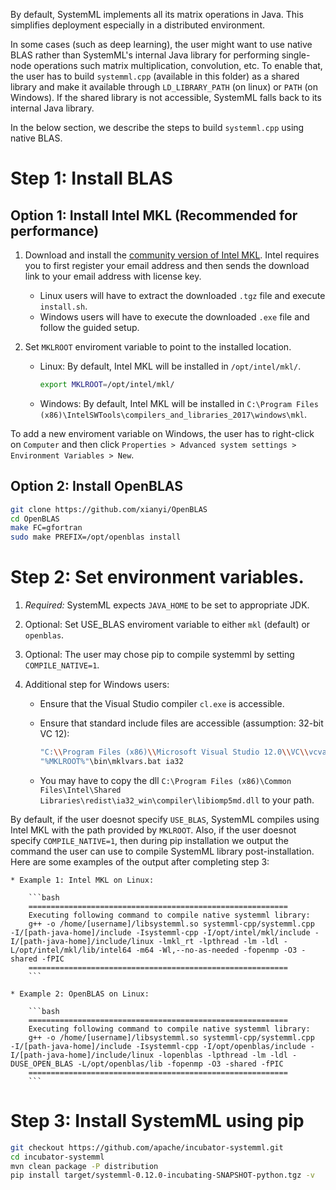 <!--
{% comment %}
Licensed to the Apache Software Foundation (ASF) under one or more
contributor license agreements.  See the NOTICE file distributed with
this work for additional information regarding copyright ownership.
The ASF licenses this file to you under the Apache License, Version 2.0
(the "License"); you may not use this file except in compliance with
the License.  You may obtain a copy of the License at

http://www.apache.org/licenses/LICENSE-2.0

Unless required by applicable law or agreed to in writing, software
distributed under the License is distributed on an "AS IS" BASIS,
WITHOUT WARRANTIES OR CONDITIONS OF ANY KIND, either express or implied.
See the License for the specific language governing permissions and
limitations under the License.
{% endcomment %}
-->


By default, SystemML implements all its matrix operations in Java.
This simplifies deployment especially in a distributed environment.

In some cases (such as deep learning), the user might want to use native BLAS
rather than SystemML's internal Java library for performing single-node
operations such matrix multiplication, convolution, etc.
To enable that, the user has to build `systemml.cpp` (available in this folder)
as a shared library and make it available through `LD_LIBRARY_PATH` (on linux)
or `PATH` (on Windows). If the shared library is not accessible, SystemML
falls back to its internal Java library.

In the below section, we describe the steps to build `systemml.cpp` using native BLAS.

# Step 1: Install BLAS

## Option 1: Install Intel MKL (Recommended for performance)

1. Download and install the [community version of Intel MKL](https://software.intel.com/sites/campaigns/nest/).
Intel requires you to first register your email address and then sends the download link to your email address
with license key.

	* Linux users will have to extract the downloaded `.tgz` file and execute `install.sh`.
	* Windows users will have to execute the downloaded `.exe` file and follow the guided setup.

2. Set `MKLROOT` enviroment variable to point to the installed location.

	* Linux: By default, Intel MKL will be installed in `/opt/intel/mkl/`.
	 
		```bash
		export MKLROOT=/opt/intel/mkl/
		```
	
	* Windows: By default, Intel MKL will be installed in `C:\Program Files (x86)\IntelSWTools\compilers_and_libraries_2017\windows\mkl`.
	
To add a new enviroment variable on Windows, the user has to right-click on `Computer` and then click `Properties > Advanced system settings > Environment Variables > New`.
	
## Option 2: Install OpenBLAS  

```bash
git clone https://github.com/xianyi/OpenBLAS
cd OpenBLAS
make FC=gfortran
sudo make PREFIX=/opt/openblas install
``` 

# Step 2: Set environment variables.

1. *Required:*  SystemML expects `JAVA_HOME` to be set to appropriate JDK.

2. Optional: Set USE_BLAS enviroment variable to either `mkl` (default) or `openblas`.

3. Optional: The user may chose pip to compile systemml by setting `COMPILE_NATIVE=1`.

4. Additional step for Windows users:

	* Ensure that the Visual Studio compiler `cl.exe` is accessible.
	
	* Ensure that standard include files are accessible (assumption: 32-bit VC 12):
		```bash
		"C:\\Program Files (x86)\\Microsoft Visual Studio 12.0\\VC\\vcvarsall.bat"
		"%MKLROOT%"\bin\mklvars.bat ia32
		```
	* You may have to copy the dll `C:\Program Files (x86)\Common Files\Intel\Shared Libraries\redist\ia32_win\compiler\libiomp5md.dll` to your path.
	
By default, if the user doesnot specify `USE_BLAS`, SystemML compiles using Intel MKL with the path provided by `MKLROOT`. 
Also, if the user doesnot specify `COMPILE_NATIVE=1`, then during pip installation we output the command the user can use to 
compile SystemML library post-installation. Here are some examples of the output after completing step 3:

	* Example 1: Intel MKL on Linux:
		
		```bash
		==========================================================
	  	Executing following command to compile native systemml library:
	  	g++ -o /home/[username]/libsystemml.so systemml-cpp/systemml.cpp  -I/[path-java-home]/include -Isystemml-cpp -I/opt/intel/mkl/include -I/[path-java-home]/include/linux -lmkl_rt -lpthread -lm -ldl -L/opt/intel/mkl/lib/intel64 -m64 -Wl,--no-as-needed -fopenmp -O3 -shared -fPIC
	  	==========================================================
		```
	
	* Example 2: OpenBLAS on Linux:
		
		```bash
		==========================================================
	  	Executing following command to compile native systemml library:
	  	g++ -o /home/[username]/libsystemml.so systemml-cpp/systemml.cpp  -I/[path-java-home]/include -Isystemml-cpp -I/opt/openblas/include -I/[path-java-home]/include/linux -lopenblas -lpthread -lm -ldl -DUSE_OPEN_BLAS -L/opt/openblas/lib -fopenmp -O3 -shared -fPIC
	  	==========================================================
		```


# Step 3: Install SystemML using pip

```bash
git checkout https://github.com/apache/incubator-systemml.git
cd incubator-systemml
mvn clean package -P distribution
pip install target/systemml-0.12.0-incubating-SNAPSHOT-python.tgz -v
```